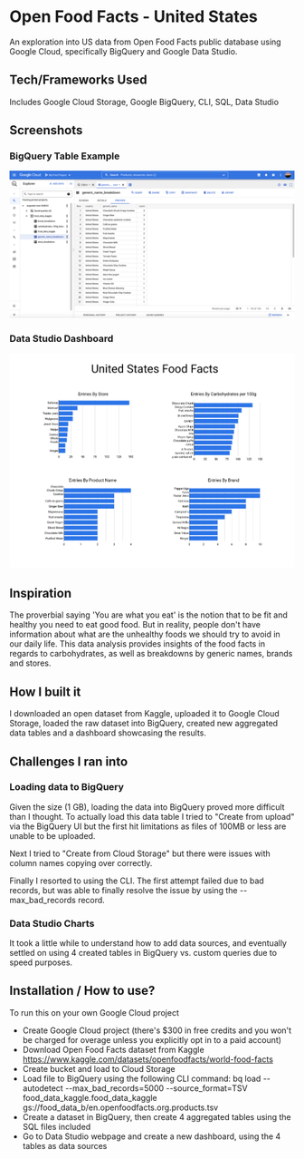 # Open Food Facts - United States
An exploration into US data from Open Food Facts public database using Google Cloud, specifically BigQuery and Google Data Studio.

## Tech/Frameworks Used
Includes Google Cloud Storage, Google BigQuery, CLI, SQL, Data Studio

## Screenshots
### BigQuery Table Example
![alt text](https://github.com/Chunxiang-web/open_food_facts_united_states/blob/main/screenshots/bigquery_table_example.png)

### Data Studio Dashboard
![alt text](https://github.com/Chunxiang-web/open_food_facts_united_states/blob/main/screenshots/data_studio_dashboard.png)

## Inspiration
The proverbial saying 'You are what you eat' is the notion that to be fit and healthy you need to eat good food. But in reality, people don't have information about what are the unhealthy foods we should try to avoid in our daily life. This data analysis provides insights of the food facts in regards to carbohydrates, as well as breakdowns by generic names, brands and stores.

## How I built it
I downloaded an open dataset from Kaggle, uploaded it to Google Cloud Storage, loaded the raw dataset into BigQuery, created new aggregated data tables and a dashboard showcasing the results. 

## Challenges I ran into
### Loading data to BigQuery
Given the size (1 GB), loading the data into BigQuery proved more difficult than I thought. To actually load this data table I tried to "Create from upload" via the BigQuery UI but the first hit limitations as files of 100MB or less are unable to be uploaded.

Next I tried to "Create from Cloud Storage" but there were issues with column names copying over correctly.

Finally I resorted to using the CLI. The first attempt failed due to bad records, but was able to finally resolve the issue by using the --max_bad_records record.

### Data Studio Charts
It took a little while to understand how to add data sources, and eventually settled on using 4 created tables in BigQuery vs. custom queries due to speed purposes.

## Installation / How to use?
To run this on your own Google Cloud project
- Create Google Cloud project (there's $300 in free credits and you won't be charged for overage unless you explicitly opt in to a paid account)
- Download Open Food Facts dataset from Kaggle https://www.kaggle.com/datasets/openfoodfacts/world-food-facts
- Create bucket and load to Cloud Storage
- Load file to BigQuery using the following CLI command: bq load --autodetect --max_bad_records=5000 --source_format=TSV food_data_kaggle.food_data_kaggle gs://food_data_b/en.openfoodfacts.org.products.tsv
- Create a dataset in BigQuery, then create 4 aggregated tables using the SQL files included
- Go to Data Studio webpage and create a new dashboard, using the 4 tables as data sources


